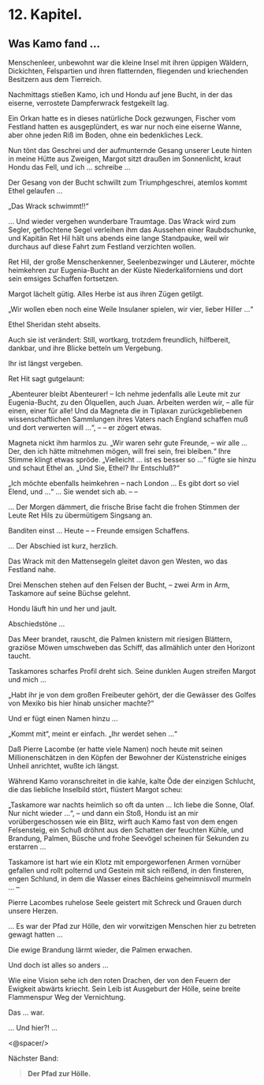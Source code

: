 12\. Kapitel.
============
Was Kamo fand …
------------

Menschenleer, unbewohnt war die kleine Insel mit ihren üppigen Wäldern,
Dickichten, Felspartien und ihren flatternden, fliegenden und kriechenden
Besitzern aus dem Tierreich.

Nachmittags stießen Kamo, ich und Hondu auf jene Bucht, in der das eiserne,
verrostete Dampferwrack festgekeilt lag.

Ein Orkan hatte es in dieses natürliche Dock gezwungen, Fischer vom Festland
hatten es ausgeplündert, es war nur noch eine eiserne Wanne, aber ohne jeden
Riß im Boden, ohne ein bedenkliches Leck.

Nun tönt das Geschrei und der aufmunternde Gesang unserer Leute hinten in meine
Hütte aus Zweigen, Margot sitzt draußen im Sonnenlicht, kraut Hondu das Fell,
und ich … schreibe …

Der Gesang von der Bucht schwillt zum Triumphgeschrei, atemlos kommt Ethel
gelaufen …

„Das Wrack schwimmt!!“

… Und wieder vergehen wunderbare Traumtage. Das Wrack wird zum Segler,
geflochtene Segel verleihen ihm das Aussehen einer Raubdschunke, und Kapitän
Ret Hil hält uns abends eine lange Standpauke, weil wir durchaus auf diese
Fahrt zum Festland verzichten wollen.

Ret Hil, der große Menschenkenner, Seelenbezwinger und Läuterer, möchte
heimkehren zur Eugenia-Bucht an der Küste Niederkaliforniens und dort sein
emsiges Schaffen fortsetzen.

Margot lächelt gütig. Alles Herbe ist aus ihren Zügen getilgt.

„Wir wollen eben noch eine Weile Insulaner spielen, wir vier, lieber Hiller …“

Ethel Sheridan steht abseits.

Auch sie ist verändert: Still, wortkarg, trotzdem freundlich, hilfbereit,
dankbar, und ihre Blicke betteln um Vergebung.

Ihr ist längst vergeben.

Ret Hit sagt gutgelaunt:

„Abenteurer bleibt Abenteurer! – Ich nehme jedenfalls alle Leute mit zur
Eugenia-Bucht, zu den Ölquellen, auch Juan. Arbeiten werden wir, – alle für
einen, einer für alle! Und da Magneta die in Tiplaxan zurückgebliebenen
wissenschaftlichen Sammlungen ihres Vaters nach England schaffen muß und dort
verwerten will …“, – – er zögert etwas.

Magneta nickt ihm harmlos zu. „Wir waren sehr gute Freunde, – wir alle … Der,
den ich hätte mitnehmen mögen, will frei sein, frei bleiben.“ Ihre Stimme
klingt etwas spröde. „Vielleicht … ist es besser so …“ fügte sie hinzu und
schaut Ethel an. „Und Sie, Ethel? Ihr Entschluß?“

„Ich möchte ebenfalls heimkehren – nach London … Es gibt dort so viel Elend,
und …“ … Sie wendet sich ab. – –

… Der Morgen dämmert, die frische Brise facht die frohen Stimmen der Leute Ret
Hils zu übermütigem Singsang an.

Banditen einst … Heute – – Freunde emsigen Schaffens.

… Der Abschied ist kurz, herzlich.

Das Wrack mit den Mattensegeln gleitet davon gen Westen, wo das Festland nahe.

Drei Menschen stehen auf den Felsen der Bucht, – zwei Arm in Arm, Taskamore auf
seine Büchse gelehnt.

Hondu läuft hin und her und jault.

Abschiedstöne …

Das Meer brandet, rauscht, die Palmen knistern mit riesigen Blättern, graziöse
Möwen umschweben das Schiff, das allmählich unter den Horizont taucht.

Taskamores scharfes Profil dreht sich. Seine dunklen Augen streifen Margot und
mich …

„Habt ihr je von dem großen Freibeuter gehört, der die Gewässer des Golfes von
Mexiko bis hier hinab unsicher machte?“

Und er fügt einen Namen hinzu …

„Kommt mit“, meint er einfach. „Ihr werdet sehen …“

Daß Pierre Lacombe (er hatte viele Namen) noch heute mit seinen
Millionenschätzen in den Köpfen der Bewohner der Küstenstriche einiges Unheil
anrichtet, wußte ich längst.

Während Kamo voranschreitet in die kahle, kalte Öde der einzigen Schlucht, die
das liebliche Inselbild stört, flüstert Margot scheu:

„Taskamore war nachts heimlich so oft da unten … Ich liebe die Sonne, Olaf. Nur
nicht wieder …“, – und dann ein Stoß, Hondu ist an mir vorübergeschossen wie
ein Blitz, wirft auch Kamo fast von dem engen Felsensteig, ein Schuß dröhnt aus
den Schatten der feuchten Kühle, und Brandung, Palmen, Büsche und frohe
Seevögel scheinen für Sekunden zu erstarren …

Taskamore ist hart wie ein Klotz mit emporgeworfenen Armen vornüber gefallen
und rollt polternd und Gestein mit sich reißend, in den finsteren, engen
Schlund, in dem die Wasser eines Bächleins geheimnisvoll murmeln … –

Pierre Lacombes ruhelose Seele geistert mit Schreck und Grauen durch unsere
Herzen.

… Es war der Pfad zur Hölle, den wir vorwitzigen Menschen hier zu betreten
gewagt hatten …

Die ewige Brandung lärmt wieder, die Palmen erwachen.

Und doch ist alles so anders …

Wie eine Vision sehe ich den roten Drachen, der von den Feuern der Ewigkeit
abwärts kriecht. Sein Leib ist Ausgeburt der Hölle, seine breite Flammenspur
Weg der Vernichtung.

Das … war.

… Und hier?! …

<@spacer/>

Nächster Band:

> __Der Pfad zur Hölle.__


